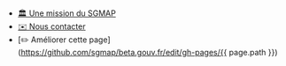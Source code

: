 - [🏛 Une mission du SGMAP](http://modernisation.gouv.fr)
- [✉️ Nous contacter](contact.html)
- [✏️ Améliorer cette page](https://github.com/sgmap/beta.gouv.fr/edit/gh-pages/{{ page.path }})
